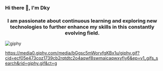  ### Hi there 👋, I'm Dky

  <h3 align="center">I am passionate about continuous learning and exploring new technologies to further enhance my skills in this constantly evolving field.
  </h3>

![giphy](https://github.com/dkysuarez/dkysuarez/assets/130209447/e23fbfbb-46c4-49a7-959b-d78fc631f955)

https://media0.giphy.com/media/bGgsc5mWoryfgKBx1u/giphy.gif?cid=ecf05e473coz1739cb2rqtdtc2o4aqwf8swmaicaqwxyfjy6&ep=v1_gifs_search&rid=giphy.gif&ct=g
